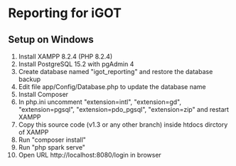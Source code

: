 # Reporting for iGOT

## Setup on Windows
1. Install XAMPP 8.2.4 (PHP 8.2.4)
1. Install PostgreSQL 15.2 with pgAdmin 4
1. Create database named "igot_reporting" and restore the database backup
1. Edit file app/Config/Database.php to update the database name
1. Install Composer
1. In php.ini uncomment "extension=intl", "extension=gd", "extension=pgsql", "extension=pdo_pgsql", "extension=zip" and restart XAMPP
1. Copy this source code (v1.3 or any other branch) inside htdocs dirctory of XAMPP
1. Run "composer install"
1. Run "php spark serve"
1. Open URL http://localhost:8080/login in browser